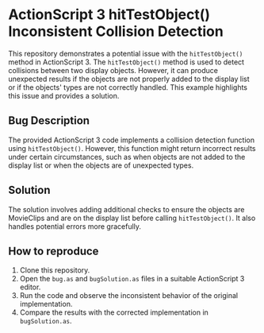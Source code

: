 # ActionScript 3 hitTestObject() Inconsistent Collision Detection
This repository demonstrates a potential issue with the `hitTestObject()` method in ActionScript 3.  The `hitTestObject()` method is used to detect collisions between two display objects. However, it can produce unexpected results if the objects are not properly added to the display list or if the objects' types are not correctly handled. This example highlights this issue and provides a solution.

## Bug Description
The provided ActionScript 3 code implements a collision detection function using `hitTestObject()`. However, this function might return incorrect results under certain circumstances, such as when objects are not added to the display list or when the objects are of unexpected types.

## Solution
The solution involves adding additional checks to ensure the objects are MovieClips and are on the display list before calling `hitTestObject()`.  It also handles potential errors more gracefully.

## How to reproduce
1. Clone this repository.
2. Open the `bug.as` and `bugSolution.as` files in a suitable ActionScript 3 editor.
3. Run the code and observe the inconsistent behavior of the original implementation.
4. Compare the results with the corrected implementation in `bugSolution.as`.
